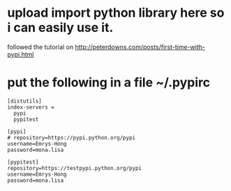 # upload import python library here so i can easily use it. 
followed the tutorial on http://peterdowns.com/posts/first-time-with-pypi.html


# put the following in a file ~/.pypirc
```
[distutils]
index-servers =
  pypi
  pypitest

[pypi]
# repository=https://pypi.python.org/pypi
username=Emrys-Hong
password=mona.lisa

[pypitest]
repository=https://testpypi.python.org/pypi
username=Emrys-Hong
password=mona.lisa                                                               
```
